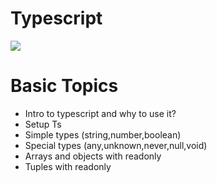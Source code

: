 # Typescript

<img src="https://encrypted-tbn0.gstatic.com/images?q=tbn:ANd9GcSN3_Oy1I8Xd-nX3ArSt14VfKwspmpHDGbMZQ&s" >

# Basic Topics
- Intro to typescript and why to use it?
- Setup Ts
- Simple types (string,number,boolean)
- Special types (any,unknown,never,null,void)
- Arrays and objects with readonly 
- Tuples with readonly
